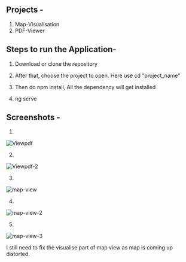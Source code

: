 Projects -
------------
  1. Map-Visualisation
  2. PDF-Viewer

Steps to run the Application-
---------------------------------

  1. Download or clone the repository
  
  2. After that, choose the project to open. Here use cd "project_name"
  
  3. Then do npm install, All the dependency  will get installed
  
  4. ng serve  

Screenshots -
----------------
1.
 
![Viewpdf](https://github.com/prabhatpk5singh/IUDX/assets/160165462/2c2be8eb-f3cb-45c9-ba2b-bc645293e371)

2.

![Viewpdf-2](https://github.com/prabhatpk5singh/IUDX/assets/160165462/8176b252-e720-411a-ade7-364cd5c4f6ee)

3.

![map-view](https://github.com/prabhatpk5singh/IUDX/assets/160165462/d121c093-b406-4f20-94bc-278271ff4959)

4.

![map-view-2](https://github.com/prabhatpk5singh/IUDX/assets/160165462/4c47c7ea-2d07-4427-8b11-1fc9bc580601)

5.

![map-view-3](https://github.com/prabhatpk5singh/IUDX/assets/160165462/fd79a76b-0efc-48b5-b678-535882056403)


I still need to fix the visualise part of map view as map is coming up distorted. 

